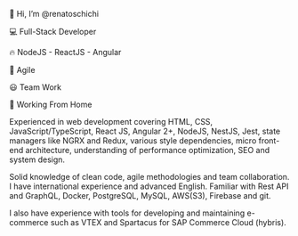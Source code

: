 👋 Hi, I’m @renatoschichi

💻 Full-Stack Developer

🔥 NodeJS - ReactJS - Angular

🚀 Agile

😃 Team Work

🏡 Working From Home

Experienced in web development covering HTML, CSS, JavaScript/TypeScript, React JS, Angular 2+, NodeJS, NestJS, Jest, state managers like NGRX and Redux, various style dependencies, micro front-end architecture, understanding of performance optimization, SEO and system design.

Solid knowledge of clean code, agile methodologies and team collaboration. I have international experience and advanced English. Familiar with Rest API and GraphQL, Docker, PostgreSQL, MySQL, 
AWS(S3), Firebase and git.

I also have experience with tools for developing and maintaining e-commerce such as VTEX and Spartacus for SAP Commerce Cloud (hybris).
